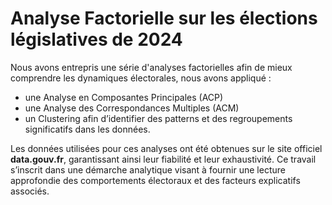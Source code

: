 # **Analyse Factorielle sur les élections législatives de 2024**


Nous avons entrepris une série d'analyses factorielles afin de mieux comprendre les dynamiques électorales, nous avons appliqué : 

- une Analyse en Composantes Principales (ACP)
- une Analyse des Correspondances Multiples (ACM)
- un Clustering afin d’identifier des patterns et des regroupements significatifs dans les données.


Les données utilisées pour ces analyses ont été obtenues sur le site officiel **data.gouv.fr**, garantissant ainsi leur fiabilité et leur exhaustivité. 
Ce travail s’inscrit dans une démarche analytique visant à fournir une lecture approfondie des comportements électoraux et des facteurs explicatifs associés.



